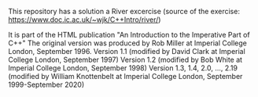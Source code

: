 This repository has a solution a River excercise (source of the exercise: https://www.doc.ic.ac.uk/~wjk/C++Intro/river/)

It is part of the HTML publication "An Introduction to the Imperative Part of C++" 
The original version was produced by Rob Miller at Imperial College London, September 1996. 
Version 1.1 (modified by David Clark at Imperial College London, September 1997) 
Version 1.2 (modified by Bob White at Imperial College London, September 1998) 
Version 1.3, 1.4, 2.0, ..., 2.19 (modified by William Knottenbelt at Imperial College London, September 1999-September 2020) 
